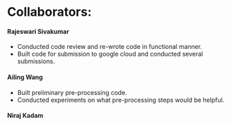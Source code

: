 # Collaborators:

#### Rajeswari Sivakumar
- Conducted code review and re-wrote code in functional manner. 
- Built code for submission to google cloud and conducted several submissions.

#### Ailing Wang
- Built preliminary pre-processing code.
- Conducted experiments on what pre-processing steps would be helpful.

#### Niraj Kadam

